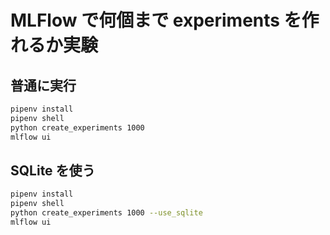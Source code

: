 # MLFlow で何個まで experiments を作れるか実験

## 普通に実行

```sh
pipenv install
pipenv shell
python create_experiments 1000
mlflow ui
```

## SQLite を使う

```sh
pipenv install
pipenv shell
python create_experiments 1000 --use_sqlite
mlflow ui
```
